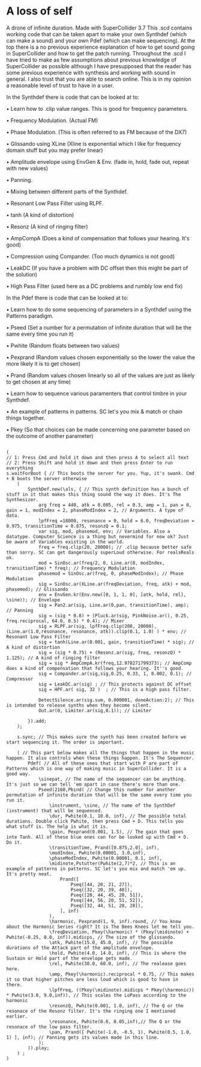 # A loss of self
A drone of infinite duration.
Made with SuperCollider 3.7
This .scd contains working code that can be taken apart to make your own Synthdef (which can make a sound) and your own Pdef (which can make sequencing).
At the top there is a no previous experience explanation of how to get sound going in SuperCollider and how to get the patch running.
Throughout the .scd I have tried to make as few assumptions about previous knowledge of SuperCollider as possible although I have presupposed that the reader has some previous experience with synthesis and working with sound in general. I also trust that you are able to search online. This is in my opinion a reasonable level of trust to have in a user.

In the Synthdef there is code that can be looked at to: 

• Learn how to .clip value ranges. This is good for frequency parameters.

• Frequency Modulation. (Actual FM)

• Phase Modulation. (This is often referred to as FM because of the DX7)

• Glissando using XLine (Xline is exponential which I like for frequency domain stuff but you may prefer linear)

• Amplitude envelope using EnvGen & Env. (fade in, hold, fade out, repeat with new values)

• Panning.

• Mixing between different parts of the Synthdef.

• Resonant Low Pass Filter using RLPF.

• tanh (A kind of distortion)

• Resonz (A kind of ringing filter)

• AmpCompA (Does a kind of compensation that follows your hearing. It's good)

• Compression using Compander. (Too much dynamics is not good)

• LeakDC (If you have a problem with DC offset then this might be part of the solution)

• High Pass Filter (used here as a DC problems and rumbly low end fix)


In the Pdef there is code that can be looked at to:

• Learn how to do some sequencing of parameters in a Synthdef using the Patterns paradigm.

• Pseed (Set a number for a permutation of infinite duration that will be the same every time you run it)

• Pwhite (Random floats between two values)

• Pexprand (Random values chosen exponentially so the lower the value the more likely it is to get chosen)

• Prand (Random values chosen linearly so all of the values are just as likely to get chosen at any time)

• Learn how to sequence various paramenters that control timbre in your Synthdef.

• An example of patterns in patterns. SC let's you mix & match or chain things together.

• Pkey (So that choices can be made concerning one parameter based on the outcome of another parameter)

```text

(
// 1: Press Cmd and hold it down and then press A to select all text
// 2: Press Shift and hold it down and then press Enter to run everything
s.waitForBoot { // This boots the server for you. Yup, it's swank. Cmd + B boots the server otherwise
	(
		SynthDef.new(\als, { // This synth definition has a bunch of stuff in it that makes this thing sound the way it does. It's The Synthesizer.
			arg freq = 440, atk = 0.005, rel = 0.3, amp = 1, pan = 0, gain = 1, modIndex = 2, phaseModIndex = 2, // Arguments. A type of data.
			lpfFreq =18000, resonance = 0, hold = 6.0, freqDeviation = 0.975, transitionTime = 0.875, resonzQ = 0.1;
			var sig, mod, phasemod, env; // Variables. Also a datatype. Computer Science is a thing but nevermind for now ok? Just be aware of Variables existing in the world.
			freq = freq.clip(20, 20000); // .clip because better safe than sorry. SC can get dangerously superLoud otherwise. For realsReals ok.
			mod = SinOsc.ar(freq/2, 0, Line.ar(0, modIndex, transitionTime) * freq); // Frequency Modulation
			phasemod = SinOsc.ar(freq, 0, phaseModIndex); // Phase Modulation
			sig = SinOsc.ar(XLine.ar(freqDeviation, freq, atk) + mod, phasemod); // Glissando
			env = EnvGen.kr(Env.new([0, 1, 1, 0], [atk, hold, rel], \sine)); // Envelope
			sig = Pan2.ar(sig, Line.ar(0,pan, transitionTime), amp); // Panning
			sig = (sig * 0.8) + (Pluck.ar(sig, PinkNoise.ar(), 0.25, freq.reciprocal, 64.0, 0.5) * 0.4); // Mixer
			sig = RLPF.ar(sig, lpfFreq.clip(200, 20000), (Line.ar(1.0,resonance, resonance, atk)).clip(0.1, 1.0) ) * env; // Resonant Low Pass Filter
			sig = tanh(Line.ar(0.001, gain, transitionTime) * sig); // A kind of distortion
			sig = (sig * 0.75) + (Resonz.ar(sig, freq, resonzQ) * 1.125); // A kind of ringing filter
			sig = sig * AmpCompA.kr(freq,12.978271799373); // AmpComp does a kind of compensation that follows your hearing. It''s good.
			sig = Compander.ar(sig,sig,0.25, 0.33, 1, 0.002, 0.1); // Compressor
			sig = LeakDC.ar(sig) ; // This protects against DC offset
			sig = HPF.ar( sig, 32 )  ; // This is a high pass filter.

			DetectSilence.ar(sig.sum, 0.000001, doneAction:2); // This is intended to release synths when they become silent.
			Out.ar(0, Limiter.ar(sig,0.1)); // Limiter

		}).add;
	);

	s.sync; // This makes sure the synth has been created before we start sequencing it. The order is important.

	( // This part below makes all the things that happen in the music happen. It also controls when these things happen. It's The Sequencer.
		Pdef( // All of these ones that start with P are part of Patterns which is one way of making music in SuperCollider. It is a good way.
			\sinepat, // The name of the sequencer can be anything. It's just so we can tell 'em apart in case there's more than one.
			Pseed(2160,Pbind( // Change this number for another permutation of infinite duration that will be the same every time you run it.
				\instrument, \sine, // The name of the SynthDef (instrument) that will be sequenced.
				\dur, Pwhite(0.1, 10.0, inf), // The possible total durations. Double click Pwhite, then press Cmd + D. This tells you what stuff is. The help is what it is.
				\gain, Pexprand(0.001, 1.5), // The gain that goes inte Tanh. All of these blue ones can for be looked up with Cmd + D. Do it.
				\transitionTime, Prand([0.875,2.0], inf),
				\modIndex, Pwhite(0.00001, 3.0,inf),
				\phaseModIndex, Pwhite(0.00001, 0.1, inf),
				\midinote,Pstutter(Pwhite(2,7)*2, // This is an example of patterns in patterns. SC let's you mix and match 'em up. It's pretty neat.
					Prand([
						Pseq([44, 20, 21, 27]),
						Pseq([32, 20, 39, 40]),
						Pseq([20, 44, 45, 20, 51]),
						Pseq([44, 56, 20, 51, 52]),
						Pseq([32, 44, 51, 20, 28]),
					], inf)
				),
				\harmonic, Pexprand(1, 9, inf).round, // You know about the Harmonic Series right? It is The Bees Knees let me tell you.
				\freqDeviation, Pkey(\harmonic) * (Pkey(\midinote) + Pwhite(-0.25, 0.0, inf)).midicps, // The size of the glissando.
				\atk, Pwhite(15.0, 45.0, inf), // The possible durations of the Attack part of the amplitude envelope.
				\hold, Pwhite(4.0, 14.0, inf), // This is where the Sustain or Hold part of the envelope gets made.
				\rel, Pwhite(30.0, 60.0, inf), // The realease goes here.
				\amp, Pkey(\harmonic).reciprocal * 0.75, // This makes it so that higher pitches are less loud which is good to have in there.
				\lpfFreq, ((Pkey(\midinote).midicps * Pkey(\harmonic)) * Pwhite(3.0, 9.0,inf)), // This scales the LoPass according to the harmonic
				\resonzQ, Pwhite(0.001, 1.0, inf), // The Q or the resonace of the Resonz filter. It's the ringing one I mentioned earlier.
				\resonance, Pwhite(0.6, 0.05,inf),// The Q or the resonace of the low pass filter.
				\pan, Prand([ Pwhite(-1.0, -0.5, 1), Pwhite(0.5, 1.0, 1) ], inf); // Panning gets its values made in this line.
			);
		)).play;
	) ;
)
```

